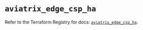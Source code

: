# `aviatrix_edge_csp_ha`

Refer to the Terraform Registry for docs: [`aviatrix_edge_csp_ha`](https://registry.terraform.io/providers/aviatrixsystems/aviatrix/8.1.10/docs/resources/edge_csp_ha).
